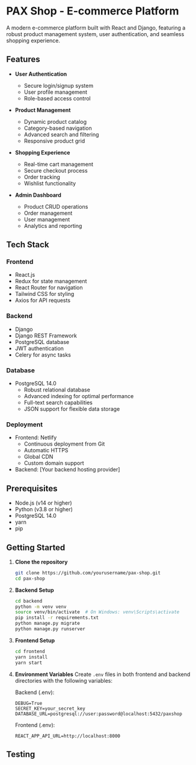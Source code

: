 # PAX Shop - E-commerce Platform

A modern e-commerce platform built with React and Django, featuring a robust product management system, user authentication, and seamless shopping experience.

## Features

- **User Authentication**

  - Secure login/signup system
  - User profile management
  - Role-based access control

- **Product Management**

  - Dynamic product catalog
  - Category-based navigation
  - Advanced search and filtering
  - Responsive product grid

- **Shopping Experience**

  - Real-time cart management
  - Secure checkout process
  - Order tracking
  - Wishlist functionality

- **Admin Dashboard**
  - Product CRUD operations
  - Order management
  - User management
  - Analytics and reporting

## Tech Stack

### Frontend

- React.js
- Redux for state management
- React Router for navigation
- Tailwind CSS for styling
- Axios for API requests

### Backend

- Django
- Django REST Framework
- PostgreSQL database
- JWT authentication
- Celery for async tasks

### Database

- PostgreSQL 14.0
  - Robust relational database
  - Advanced indexing for optimal performance
  - Full-text search capabilities
  - JSON support for flexible data storage

### Deployment

- Frontend: Netlify
  - Continuous deployment from Git
  - Automatic HTTPS
  - Global CDN
  - Custom domain support
- Backend: [Your backend hosting provider]

## Prerequisites

- Node.js (v14 or higher)
- Python (v3.8 or higher)
- PostgreSQL 14.0
- yarn
- pip

## Getting Started

1. **Clone the repository**

   ```bash
   git clone https://github.com/yourusername/pax-shop.git
   cd pax-shop
   ```

2. **Backend Setup**

   ```bash
   cd backend
   python -m venv venv
   source venv/bin/activate  # On Windows: venv\Scripts\activate
   pip install -r requirements.txt
   python manage.py migrate
   python manage.py runserver
   ```

3. **Frontend Setup**

   ```bash
   cd frontend
   yarn install
   yarn start
   ```

4. **Environment Variables**
   Create `.env` files in both frontend and backend directories with the following variables:

   Backend (.env):

   ```
   DEBUG=True
   SECRET_KEY=your_secret_key
   DATABASE_URL=postgresql://user:password@localhost:5432/paxshop
   ```

   Frontend (.env):

   ```
   REACT_APP_API_URL=http://localhost:8000
   ```

## Testing
